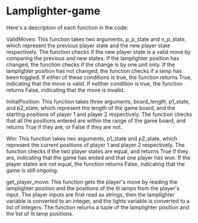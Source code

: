 # Lamplighter-game

Here's a description of each function in the code:

ValidMoves: This function takes two arguments, p_p_state and n_p_state, which represent the previous player state and the new player state respectively. The function checks if the new player state is a valid move by comparing the previous and new states. If the lamplighter position has changed, the function checks if the change is by one unit only. If the lamplighter position has not changed, the function checks if a lamp has been toggled. If either of these conditions is true, the function returns True, indicating that the move is valid. If neither condition is true, the function returns False, indicating that the move is invalid.

InitialPosition: This function takes three arguments, board_length, p1_state, and p2_state, which represent the length of the game board, and the starting positions of player 1 and player 2 respectively. The function checks that all the positions entered are within the range of the game board, and returns True if they are, or False if they are not.

Win: This function takes two arguments, p1_state and p2_state, which represent the current positions of player 1 and player 2 respectively. The function checks if the two player states are equal, and returns True if they are, indicating that the game has ended and that one player has won. If the player states are not equal, the function returns False, indicating that the game is still ongoing.

get_player_move: This function gets the player's move by reading the lamplighter position and the positions of the lit lamps from the player's input. The player inputs are first read as strings, then the lamplighter variable is converted to an integer, and the lights variable is converted to a list of integers. The function returns a tuple of the lamplighter position and the list of lit lamp positions.
